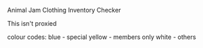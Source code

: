 Animal Jam Clothing Inventory Checker

This isn't proxied

colour codes:
blue - special
yellow - members only
white - others
